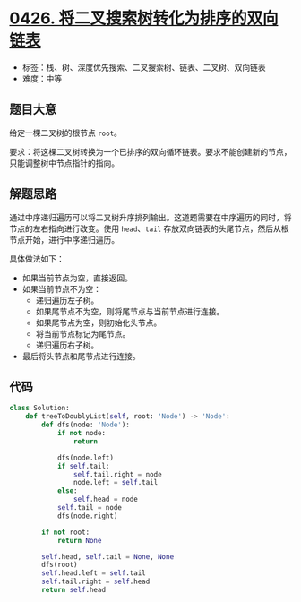 # [0426. 将二叉搜索树转化为排序的双向链表](https://leetcode-cn.com/problems/convert-binary-search-tree-to-sorted-doubly-linked-list/)

- 标签：栈、树、深度优先搜索、二叉搜索树、链表、二叉树、双向链表
- 难度：中等

## 题目大意

给定一棵二叉树的根节点 `root`。

要求：将这棵二叉树转换为一个已排序的双向循环链表。要求不能创建新的节点，只能调整树中节点指针的指向。

## 解题思路

通过中序递归遍历可以将二叉树升序排列输出。这道题需要在中序遍历的同时，将节点的左右指向进行改变。使用 `head`、`tail` 存放双向链表的头尾节点，然后从根节点开始，进行中序递归遍历。

具体做法如下：

- 如果当前节点为空，直接返回。
- 如果当前节点不为空：
  - 递归遍历左子树。
  - 如果尾节点不为空，则将尾节点与当前节点进行连接。
  - 如果尾节点为空，则初始化头节点。
  - 将当前节点标记为尾节点。
  - 递归遍历右子树。
- 最后将头节点和尾节点进行连接。

## 代码

```Python
class Solution:
    def treeToDoublyList(self, root: 'Node') -> 'Node':
        def dfs(node: 'Node'):
            if not node:
                return

            dfs(node.left)
            if self.tail:
                self.tail.right = node
                node.left = self.tail
            else:
                self.head = node
            self.tail = node
            dfs(node.right)

        if not root:
            return None

        self.head, self.tail = None, None
        dfs(root)
        self.head.left = self.tail
        self.tail.right = self.head
        return self.head
```

